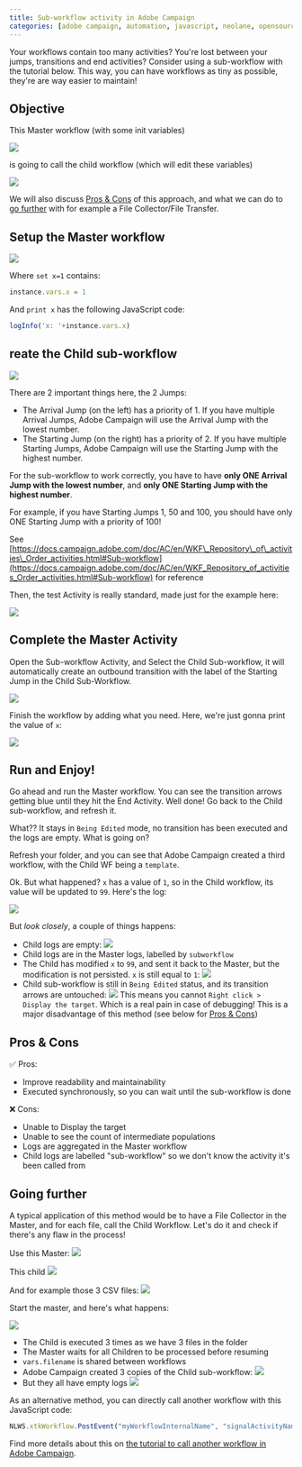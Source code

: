 ```yaml
---
title: Sub-workflow activity in Adobe Campaign
categories: [adobe campaign, automation, javascript, neolane, opensource]
---
```


Your workflows contain too many activities? You're lost between your jumps, transitions and end activities? Consider using a sub-workflow with the tutorial below. This way, you can have workflows as tiny as possible, they're are way easier to maintain!

<!--more-->

## Objective

This Master workflow (with some init variables)

![](/assets/images/2018/07/Sub-workflow-Master.jpg)

is going to call the child workflow (which will edit these variables)

![](/assets/images/2018/07/Sub-workflow-Child.jpg)

We will also discuss [Pros & Cons](#pros--cons) of this approach, and what we can do to [go further](#going-further) with for example a File Collector/File Transfer.

## Setup the Master workflow

![](/assets/images/2018/07/Sub-workflow-Master-step-1.jpg)

Where `set x=1` contains:
```js
instance.vars.x = 1
```

And `print x` has the following JavaScript code:
```js
logInfo('x: '+instance.vars.x)
```

## reate the Child sub-workflow

![](/assets/images/2018/07/Sub-workflow-Child.jpg)

There are 2 important things here, the 2 Jumps:

- The Arrival Jump (on the left) has a priority of 1. If you have multiple Arrival Jumps, Adobe Campaign will use the Arrival Jump with the lowest number.
- The Starting Jump (on the right) has a priority of 2. If you have multiple Starting Jumps, Adobe Campaign will use the Starting Jump with the highest number.

For the sub-workflow to work correctly, you have to have **only ONE Arrival Jump with the lowest number**, and **only ONE Starting Jump with the highest number**.

For example, if you have Starting Jumps 1, 50 and 100, you should have only ONE Starting Jump with a priority of 100!

See [https://docs.campaign.adobe.com/doc/AC/en/WKF\_Repository\_of\_activities\_Order_activities.html#Sub-workflow](https://docs.campaign.adobe.com/doc/AC/en/WKF_Repository_of_activities_Order_activities.html#Sub-workflow) for reference

Then, the test Activity is really standard, made just for the example here:

![](/assets/images/2018/07/Sub-workflow-Child-test-activity.jpg)

## Complete the Master Activity

Open the Sub-workflow Activity, and Select the Child Sub-workflow, it will automatically create an outbound transition with the label of the Starting Jump in the Child Sub-Workflow.

![](/assets/images/2018/07/Sub-workflow-Master-Link-to-Child.gif)

Finish the workflow by adding what you need. Here, we're just gonna print the value of `x`:

![](/assets/images/2018/07/Sub-workflow-Master-final-step.jpg)

## Run and Enjoy!

Go ahead and run the Master workflow. You can see the transition arrows getting blue until they hit the End Activity. Well done! Go back to the Child sub-workflow, and refresh it.

What?? It stays in `Being Edited` mode, no transition has been executed and the logs are empty. What is going on?

Refresh your folder, and you can see that Adobe Campaign created a third workflow, with the Child WF being a `template`.

Ok. But what happened? `x`  has a value of `1`, so in the Child workflow, its value will be updated to `99`. Here's the log:

![](/assets/images/2018/07/Sub-workflow-Master-logs.jpg)

But *look closely*, a couple of things happens:

  * Child logs are empty: ![](/assets/images/2018/07/Sub-workflow-Child-empty-logs.jpg)
  * Child logs are in the Master logs, labelled by `subworkflow`
  * The Child has modified `x` to `99`, and sent it back to the Master, but the modification is not persisted. `x` is still equal to `1`: ![](/assets/images/2018/07/Sub-workflow-Master-logs-1.jpg)
  * Child sub-workflow is still in `Being Edited` status, and its transition arrows are untouched: ![](/assets/images/2018/07/Sub-workflow-Child-still-in-Being-Edited-status.jpg)
  This means you cannot `Right click > Display the target`. Which is a real pain in case of debugging! This is a major disadvantage of this method (see below for [Pros & Cons](#pros--cons))

## Pros & Cons

✅ Pros:
- Improve readability and maintainability
- Executed synchronously, so you can wait until the sub-workflow is done

❌ Cons:
- Unable to Display the target
- Unable to see the count of intermediate populations
- Logs are aggregated in the Master workflow
- Child logs are labelled "sub-workflow" so we don't know the activity it's been called from

## Going further

A typical application of this method would be to have a File Collector in the Master, and for each file, call the Child Workflow. Let's do it and check if there's any flaw in the process!

Use this Master:
![](/assets/images/2018/07/File-Collector-test-Master.jpg)

This child
![](/assets/images/2018/07/File-Collector-test-Child.jpg)

And for example those 3 CSV files:
![](/assets/images/2018/07/File-Collector-test-FTP-listing.jpg)

Start the master, and here's what happens:

![](/assets/images/2018/07/File-Collector-test-Master-logs-annotated.jpg)


- The Child is executed 3 times as we have 3 files in the folder
- The Master waits for all Children to be processed before resuming
- `vars.filename`  is shared between workflows
- Adobe Campaign created 3 copies of the Child sub-workflow: ![](/assets/images/2018/07/File-Collector-test-3-copies.jpg)
- But they all have empty logs ![](/assets/images/2018/07/File-Collector-test-1-copy-with-empty-log.jpg)

As an alternative method, you can directly call another workflow with this JavaScript code:
```js
NLWS.xtkWorkflow.PostEvent("myWorkflowInternalName", "signalActivityName", "", <variables var1={vars.var2}/>, false);
```

Find more details about this on [the tutorial to call another workflow in Adobe Campaign](/2018/07/call-another-workflow-in-adobe-campaign/).
